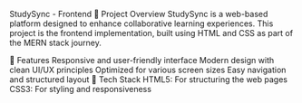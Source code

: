 StudySync - Frontend
📌 Project Overview
StudySync is a web-based platform designed to enhance collaborative learning experiences. This project is the frontend implementation, built using HTML and CSS as part of the MERN stack journey.

🚀 Features
Responsive and user-friendly interface
Modern design with clean UI/UX principles
Optimized for various screen sizes
Easy navigation and structured layout
📂 Tech Stack
HTML5: For structuring the web pages
CSS3: For styling and responsiveness
